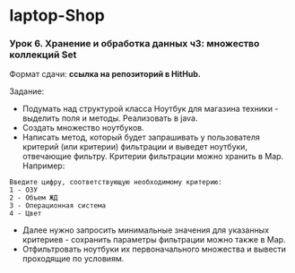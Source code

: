 # laptop-Shop

### Урок 6. Хранение и обработка данных ч3: множество коллекций Set
Формат сдачи: **ссылка на репозиторий в HitHub.**

Задание:
* Подумать над структурой класса Ноутбук для магазина техники - выделить поля и методы. Реализовать в java.
* Создать множество ноутбуков.
* Написать метод, который будет запрашивать у пользователя критерий (или критерии) фильтрации и выведет ноутбуки, отвечающие фильтру. Критерии фильтрации можно хранить в Map. Например:
```
Введите цифру, соответствующую необходимому критерию:
1 - ОЗУ
2 - Объем ЖД
3 - Операционная система
4 - Цвет
```
* Далее нужно запросить минимальные значения для указанных критериев - сохранить параметры фильтрации можно также в Map.
* Отфильтровать ноутбуки их первоначального множества и вывести проходящие по
условиям.